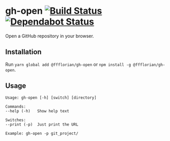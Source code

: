 # gh-open [![Build Status](https://api.travis-ci.org/ffflorian/gh-open.svg?branch=master)](https://travis-ci.org/ffflorian/gh-open/) [![Dependabot Status](https://api.dependabot.com/badges/status?host=github&repo=ffflorian/gh-open)](https://dependabot.com)

Open a GitHub repository in your browser.

## Installation

Run `yarn global add @ffflorian/gh-open` or `npm install -g @ffflorian/gh-open`.

## Usage

```
Usage: gh-open [-h] [switch] [directory]

Commands:
--help (-h)   Show help text

Switches:
--print (-p)  Just print the URL

Example: gh-open -p git_project/
```
